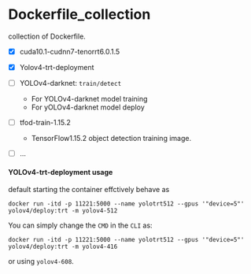 # Dockerfile_collection
collection of Dockerfile.



- [x]  cuda10.1-cudnn7-tenorrt6.0.1.5
- [x] Yolov4-trt-deployment
- [ ] YOLOv4-darknet: `train/detect`
  - For YOLOv4-darknet model training
  - For yOLOv4-darknet model deploy
- [ ] tfod-train-1.15.2
  - TensorFlow1.15.2 object detection training image.
- [ ] ...





#### YOLOv4-trt-deployment usage
default starting the container effctively behave as
```shell
docker run -itd -p 11221:5000 --name yolotrt512 --gpus '"device=5"' yolov4/deploy:trt -m yolov4-512
```

You can simply change the `CMD` in the `CLI` as:

```shell
docker run -itd -p 11221:5000 --name yolotrt512 --gpus '"device=5"' yolov4/deploy:trt -m yolov4-416
```

or using `yolov4-608`.



